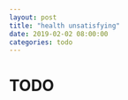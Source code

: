 ```yaml
---
layout: post
title: "health unsatisfying"
date: 2019-02-02 08:00:00
categories: todo
---
```


# TODO
